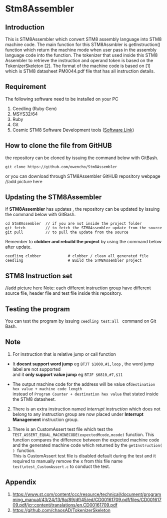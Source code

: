 # Stm8Assembler
## Introduction
This is STM8Assembler which convert STM8 assembly language into STM8 machine code.
The main function for this STM8Assmbler is getInstruction() function which return the machine mode when user pass in the assembly language code into the function.
The tokenizer that used inside this STM8 Assembler to retrieve the instruction and operand token is based on the TokenizerSkeleton [2].
The format of the machine code is based on [1] which is STM8 datasheet PM0044.pdf file that has all instruction details. 

## Requirement
The following software need to be installed on your PC
1. Ceedling (Ruby Gem)
2. MSYS32/64
3. Ruby
4. Git
5. Cosmic STM8 Software Development tools ([Software Link](https://www.cosmic-software.com/stm8.php))


## How to clone the file from GitHUB
the repository can be cloned by issuing the command below with GitBash.
```
git clone https://github.com/owencho/Stm8Assembler
```
or you can download through STM8Assembler GitHUB repository webpage //add picture here


## Updating the STM8Assembler
If **STM8Assembler** has updates , the repository can be updated by issuing the command below with GitBash.
```
cd Stm8Assembler  // if you are not inside the project folder
git fetch         // to fetch the STM8Assembler update from the source 
git pull          // to pull the update from the source
```
Remember to **clobber and rebuild the project** by using the command below after update.
```
ceedling clobber            # clobber / clean all generated file
ceedling                    # Build the STM8Assembler project

```
## STM8 Instruction set
//add picture here
Note: each different instruction group have different source file, header file and test file inside this repository.

## Testing the program
You can test the program by issuing  `ceedling test:all ` command on Git Bash.

## Note
1. For instruction that is relative jump or call function
  - It **doesnt support word jump** eg `BTJT $1000,#1,loop` , the word jump label are not supported \
    and it **only support value jump** eg `BTJF $6810,#7,$11`
    
  - The output machine code for the address will be value of`destination hex value + machine code length` \
    instead of `Program Counter + destination hex value` that stated inside the STM8 datasheet.

2. There is an extra instruction named *interrupt instruction* which does not belong to any instruction group are now placed under 
**Interrupt Management** instruction group.

3. There is an CustomAssert test file which test the `TEST_ASSERT_EQUAL_MACHINECODE(expectedMcode,mcode)` function.
This function compares the difference between the expected machine code and the generated machine code which returned by the `getInstruction( ) `function. \
This is CustomAssert test file is disabled default during the test and it required to manually remove the x from this file name `test\xtest_CustomAssert.c` to conduct the test.
   
    

















## Appendix
1. https://www.st.com/content/ccc/resource/technical/document/programming_manual/43/24/13/9a/89/df/45/ed/CD00161709.pdf/files/CD00161709.pdf/jcr:content/translations/en.CD00161709.pdf
2. https://github.com/chaosAD/TokenizerSkeleton
